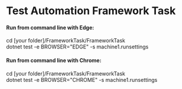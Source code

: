 # Test Automation Framework Task

#### Run from command line with Edge:  
cd [your folder]/FrameworkTask/FrameworkTask  
dotnet test -e BROWSER="EDGE" -s machine1.runsettings  
  
#### Run from command line with Chrome:   
cd [your folder]/FrameworkTask/FrameworkTask  
dotnet test -e BROWSER="CHROME" -s machine1.runsettings